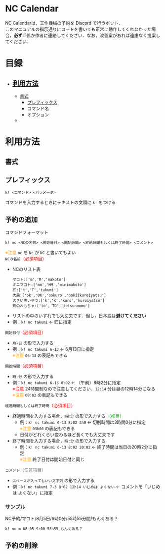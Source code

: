 # NC Calendar
NC Calendarは，工作機械の予約を Discord で行うボット．  
このマニュアルの指示通りにコードを書いても正常に動作してくれなかった場合，**必ず**IT係か作者に連絡してください．なお，改善案があれば遠慮なく提案してください．
# 目録
- ## [利用方法](#利用方法)
    - [書式](#書式)
        - [プレフィックス](#プレフィックス)
        - コマンド名
        - オプション
    - []()
# 利用方法
## 書式
## プレフィックス
```
k! <コマンド> <パラメータ>
```
コマンドを入力するときにテキストの文頭に `k!` をつける  
## 予約の追加
コマンドフォーマット
```
k! nc <NCの名前> <開始日付> <開始時間> <経過時間もしくは終了時間> <コメント>
```
<span style="color:orange">※注意</span>  `nc` を `Nc` か `NC` と書いてもよい  
`NCの名前`<span style="color:red">（必須項目）</span>
- NCのリスト表
    ```
    マコト:['m','M','makoto']
    ミニマコト:['mm','MM','minimakoto']
    匠:['t','T','takumi']
    大黒:['ok','OK','ookuro','ookiikuroiyatsu']
    大きい黒いやつ:['k','K','kuro','kuroiyatsu']
    鉄のおもちゃ:['to','TO','tetsunoomo']
    ```
- リストの中のいずれでも大丈夫です．但し，日本語は**避けてください**  
- 例：`k! nc takumi` ← 匠に指定

`開始日付`<span style="color:red">（必須項目）</span>
- `月-日` の形で入力する
- 例：`k! nc takumi 6-13` ← 6月13日に指定  
    <span style="color:orange">※注意</span> `06-13` の表記もできる

`開始時間`<span style="color:red">（必須項目）</span>
- `時-分` の形で入力する
- 例：`k! nc takumi 6-13 8:02` ← （午前）8時2分に指定  
    <span style="color:red">※注意</span> 24時間制なので注意してください．`12:14` 分は昼の12時14分になる  
    <span style="color:orange">※注意</span> `08:02` の表記もできる

`経過時間もしくは終了時間`<span style="color:red">（必須項目）</span>
- 経過時間を入力する場合，`時h分` の形で入力する <span style="color:green">（推奨）</span>
    - 例：`k! nc takumi 6-13 8:02 3h0` ← 切削時間は3時間0分に指定  
    <span style="color:orange">※注意</span> `03h00` の表記もできる 
    - 日付がどれくらい変わるほど長くでも大丈夫です
- 終了時間を入力する場合，`時:分` の形で入力する  
    - 例：`k! nc takumi 6-13 8:02 20:02` ← 終了時間は当日の20時2分に指定  
    <span style="color:orange">※注意</span> 終了日付は開始日付と同じ

 `コメント`<span style="color:grey">（任意項目）</span>
 - `スペースが入ってもいい文字列` の形で入力する
 - 例：`k! nc takumi 7-3 8:02 12h14 いじめは よくない` ← コメントを「いじめは よくない」に指定
 
 ### サンプル
 NC予約/マコト/8月5日/9時0分/55時55分間/もんくある？
 ```
 k! nc m 08-05 9:00 55h55 もんくある？
 ```
 ## 予約の削除